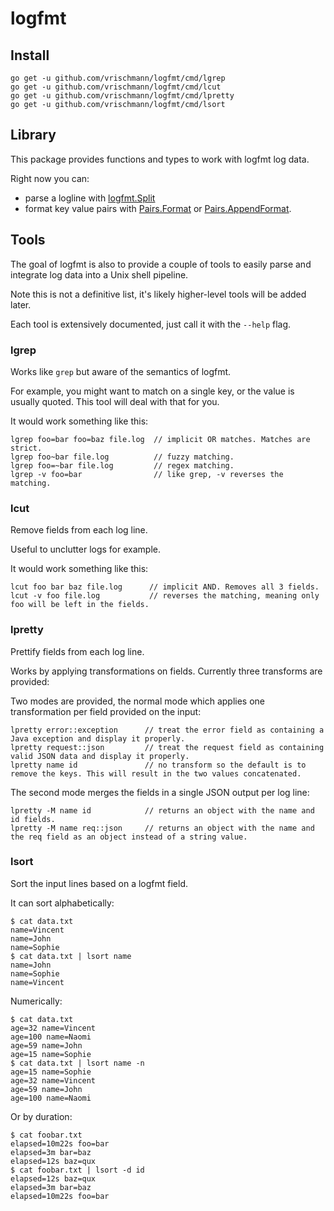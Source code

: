 # logfmt

## Install

    go get -u github.com/vrischmann/logfmt/cmd/lgrep
    go get -u github.com/vrischmann/logfmt/cmd/lcut
    go get -u github.com/vrischmann/logfmt/cmd/lpretty
    go get -u github.com/vrischmann/logfmt/cmd/lsort

## Library

This package provides functions and types to work with logfmt log data.

Right now you can:

 * parse a logline with [logfmt.Split](https://godoc.org/github.com/vrischmann/logfmt#Split)
 * format key value pairs with [Pairs.Format](https://godoc.org/github.com/vrischmann/logfmt#Pairs.Format) or [Pairs.AppendFormat](https://godoc.org/github.com/vrischmann/logfmt#Pairs.AppendFormat).

## Tools

The goal of logfmt is also to provide a couple of tools to easily parse and integrate log data into a Unix shell pipeline.

Note this is not a definitive list, it's likely higher-level tools will be added later.

Each tool is extensively documented, just call it with the `--help` flag.

### lgrep

Works like `grep` but aware of the semantics of logfmt.

For example, you might want to match on a single key, or the value is usually quoted. This tool will deal with that for you.

It would work something like this:

    lgrep foo=bar foo=baz file.log  // implicit OR matches. Matches are strict.
    lgrep foo~bar file.log          // fuzzy matching.
    lgrep foo=~bar file.log         // regex matching.
    lgrep -v foo=bar                // like grep, -v reverses the matching.

### lcut

Remove fields from each log line.

Useful to unclutter logs for example.

It would work something like this:

    lcut foo bar baz file.log      // implicit AND. Removes all 3 fields.
    lcut -v foo file.log           // reverses the matching, meaning only foo will be left in the fields.

### lpretty

Prettify fields from each log line.

Works by applying transformations on fields. Currently three transforms are provided:

Two modes are provided, the normal mode which applies one transformation per field provided on the input:

    lpretty error::exception      // treat the error field as containing a Java exception and display it properly.
    lpretty request::json         // treat the request field as containing valid JSON data and display it properly.
    lpretty name id               // no transform so the default is to remove the keys. This will result in the two values concatenated.

The second mode merges the fields in a single JSON output per log line:

    lpretty -M name id            // returns an object with the name and id fields.
    lpretty -M name req::json     // returns an object with the name and the req field as an object instead of a string value.

### lsort

Sort the input lines based on a logfmt field.

It can sort alphabetically:

    $ cat data.txt
    name=Vincent
    name=John
    name=Sophie
    $ cat data.txt | lsort name
    name=John
    name=Sophie
    name=Vincent

Numerically:

    $ cat data.txt
    age=32 name=Vincent
    age=100 name=Naomi
    age=59 name=John
    age=15 name=Sophie
    $ cat data.txt | lsort name -n
    age=15 name=Sophie
    age=32 name=Vincent
    age=59 name=John
    age=100 name=Naomi

Or by duration:

    $ cat foobar.txt
    elapsed=10m22s foo=bar
    elapsed=3m bar=baz
    elapsed=12s baz=qux
    $ cat foobar.txt | lsort -d id
    elapsed=12s baz=qux
    elapsed=3m bar=baz
    elapsed=10m22s foo=bar
